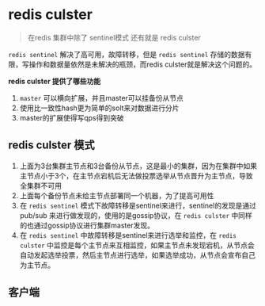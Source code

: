 # redis culster
> 在redis 集群中除了 sentinel模式 还有就是 redis culster


`redis sentinel` 解决了高可用，故障转移，但是 `redis sentinel` 存储的数据有限，写操作和数据量依然是未解决的瓶颈，而redis culster就是解决这个问题的。

**redis culster 提供了哪些功能**
1. `master` 可以横向扩展，并且master可以挂备份从节点
2. 使用比一致性hash更为简单的solt来对数据进行分片
3. master的扩展使得写qps得到突破


## redis culster 模式



1. 上面为3台集群主节点和3台备份从节点，这是最小的集群，因为在集群中如果主节点小于3个，在主节点宕机后无法做投票选举从节点晋升为主节点，导致全集群不可用
2. 上面每个备份节点未给主节点部署同一个机器，为了提高可用性
3. 在 `redis sentinel` 模式下故障转移是sentinel来进行，sentinel的发现是通过pub/sub 来进行做发现的，使用的是gossip协议，在 `redis culster` 中同样的也通过gossip协议进行集群master发现。
4. 在 `redis sentinel` 中故障转移是sentinel来进行选举和监控，在 `redis culster` 中监控是每个主节点来互相监控，如果主节点未发现宕机，从节点会自动发起选举投票，然后主节点进行选举，如果选举成功，从节点会宣布自己为主节点。



## 客户端








